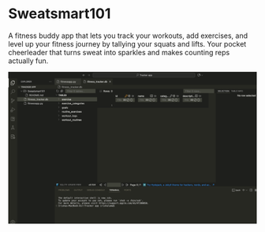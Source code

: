 # Sweatsmart101
A fitness buddy app that lets you track your workouts, add exercises, and level up your fitness journey by tallying your squats and lifts. Your pocket cheerleader that turns sweat into sparkles and makes counting reps actually fun.

![Screenshot of database](<Screenshot 2025-09-28 at 08.11.49.png>)